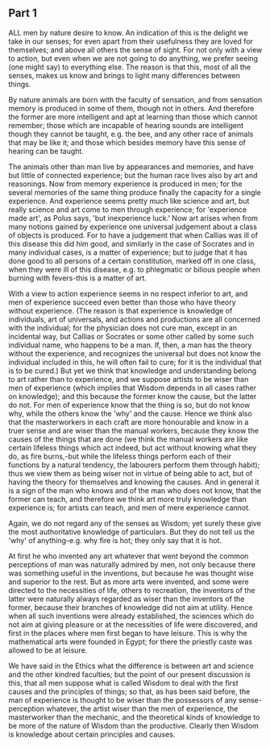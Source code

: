 ## Part 1

ALL men by nature desire to know.
An indication of this is the delight we take in our senses; for even apart from their usefulness they are loved for themselves; and above all others the sense of sight.
For not only with a view to action, but even when we are not going to do anything, we prefer seeing (one might say) to everything else.
The reason is that this, most of all the senses, makes us know and brings to light many differences between things.

By nature animals are born with the faculty of sensation, and from sensation memory is produced in some of them, though not in others.
And therefore the former are more intelligent and apt at learning than those which cannot remember; those which are incapable of hearing sounds are intelligent though they cannot be taught, e.g.
the bee, and any other race of animals that may be like it; and those which besides memory have this sense of hearing can be taught.

The animals other than man live by appearances and memories, and have but little of connected experience; but the human race lives also by art and reasonings.
Now from memory experience is produced in men; for the several memories of the same thing produce finally the capacity for a single experience.
And experience seems pretty much like science and art, but really science and art come to men through experience; for 'experience made art', as Polus says, 'but inexperience luck.'
Now art arises when from many notions gained by experience one universal judgement about a class of objects is produced.
For to have a judgement that when Callias was ill of this disease this did him good, and similarly in the case of Socrates and in many individual cases, is a matter of experience; but to judge that it has done good to all persons of a certain constitution, marked off in one class, when they were ill of this disease, e.g.
to phlegmatic or bilious people when burning with fevers-this is a matter of art.

With a view to action experience seems in no respect inferior to art, and men of experience succeed even better than those who have theory without experience.
(The reason is that experience is knowledge of individuals, art of universals, and actions and productions are all concerned with the individual; for the physician does not cure man, except in an incidental way, but Callias or Socrates or some other called by some such individual name, who happens to be a man.
If, then, a man has the theory without the experience, and recognizes the universal but does not know the individual included in this, he will often fail to cure; for it is the individual that is to be cured.)
But yet we think that knowledge and understanding belong to art rather than to experience, and we suppose artists to be wiser than men of experience (which implies that Wisdom depends in all cases rather on knowledge); and this because the former know the cause, but the latter do not.
For men of experience know that the thing is so, but do not know why, while the others know the 'why' and the cause.
Hence we think also that the masterworkers in each craft are more honourable and know in a truer sense and are wiser than the manual workers, because they know the causes of the things that are done (we think the manual workers are like certain lifeless things which act indeed, but act without knowing what they do, as fire burns,-but while the lifeless things perform each of their functions by a natural tendency, the labourers perform them through habit); thus we view them as being wiser not in virtue of being able to act, but of having the theory for themselves and knowing the causes.
And in general it is a sign of the man who knows and of the man who does not know, that the former can teach, and therefore we think art more truly knowledge than experience is; for artists can teach, and men of mere experience cannot.

Again, we do not regard any of the senses as Wisdom; yet surely these give the most authoritative knowledge of particulars.
But they do not tell us the 'why' of anything-e.g.
why fire is hot; they only say that it is hot.

At first he who invented any art whatever that went beyond the common perceptions of man was naturally admired by men, not only because there was something useful in the inventions, but because he was thought wise and superior to the rest.
But as more arts were invented, and some were directed to the necessities of life, others to recreation, the inventors of the latter were naturally always regarded as wiser than the inventors of the former, because their branches of knowledge did not aim at utility.
Hence when all such inventions were already established, the sciences which do not aim at giving pleasure or at the necessities of life were discovered, and first in the places where men first began to have leisure.
This is why the mathematical arts were founded in Egypt; for there the priestly caste was allowed to be at leisure.

We have said in the Ethics what the difference is between art and science and the other kindred faculties; but the point of our present discussion is this, that all men suppose what is called Wisdom to deal with the first causes and the principles of things; so that, as has been said before, the man of experience is thought to be wiser than the possessors of any sense-perception whatever, the artist wiser than the men of experience, the masterworker than the mechanic, and the theoretical kinds of knowledge to be more of the nature of Wisdom than the productive.
Clearly then Wisdom is knowledge about certain principles and causes.

